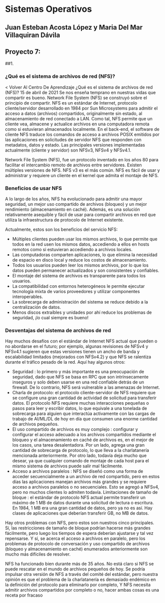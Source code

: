# Sistemas Operativos
## Juan Esteban Acosta López y Maria Del Mar Villaquiran Dávila
## Proyecto 7:
##1.
### ¿Qué es el sistema de archivos de red (NFS)?
< Volver Al Centro De Aprendizaje
¿Qué es el sistema de archivos de red (NFS)?
15 de abril de 2021
Se nos enseña temprano en nuestras vidas que compartir es bueno. Network File System (NFS) se construyó sobre el principio de compartir. NFS es un estándar de Internet, protocolo cliente/servidor desarrollado en 1984 por Sun Microsystems para admitir el acceso a datos (archivos) compartidos, originalmente sin estado, al almacenamiento de red conectado a LAN. Como tal, NFS permite que un cliente vea, almacene y actualice archivos en una computadora remota como si estuvieran almacenados localmente. En el back-end, el software de cliente NFS traduce los comandos de acceso a archivos POSIX emitidos por las aplicaciones en solicitudes de servidor NFS que responden con metadatos, datos y estado. Las principales versiones implementadas actualmente (cliente y servidor) son NFSv3, NFSv4 y NFSv4.1.

Network File System (NFS), fue un protocolo inventado en los años 80 para facilitar el intercambio remoto de archivos entre servidores. Existen múltiples versiones de NFS. NFS v3 es el más común. NFS es fácil de usar y administrar y requiere un cliente en el kernel que admita el montaje de NFS.

### Beneficios de usar NFS
A lo largo de los años, NFS ha evolucionado para admitir una mayor seguridad, un mejor uso compartido de archivos (bloqueo) y un mejor rendimiento (almacenamiento en caché). Además, es una solución relativamente asequible y fácil de usar para compartir archivos en red que utiliza la infraestructura de protocolo de Internet existente.

Actualmente, estos son los beneficios del servicio NFS:

- Múltiples clientes pueden usar los mismos archivos, lo que permite que todos en la red usen los mismos datos, accediendo a ellos en hosts remotos como si estuvieran accediendo a archivos locales.
- Las computadoras comparten aplicaciones, lo que elimina la necesidad de espacio en disco local y reduce los costos de almacenamiento.
- Todos los usuarios pueden leer los mismos archivos, por lo que los datos pueden permanecer actualizados y son consistentes y confiables.
- El montaje del sistema de archivos es transparente para todos los usuarios.
- La compatibilidad con entornos heterogéneos le permite ejecutar tecnología mixta de varios proveedores y utilizar componentes interoperables.
- La sobrecarga de administración del sistema se reduce debido a la centralización de datos.
- Menos discos extraíbles y unidades por ahí reduce los problemas de seguridad, ¡lo cual siempre es bueno!

### Desventajas del sistema de archivos de red

Hay muchos desafíos con el estándar de Internet NFS actual que pueden o no abordarse en el futuro; por ejemplo, algunas revisiones de NFSv4 y NFSv4.1 sugieren que estas versiones tienen un ancho de banda y escalabilidad limitados (mejorados con NFSv4.2) y que NFS se ralentiza durante el tráfico pesado de la red. Aquí hay algunos otros:

- Seguridad : lo primero y más importante es una preocupación de seguridad, dado que NFS se basa en RPC que son intrínsecamente inseguros y solo deben usarse en una red confiable detrás de un firewall. De lo contrario, NFS será vulnerable a las amenazas de Internet.
- Charla de protocolo: el protocolo cliente-servidor de NFS requiere que se configure una gran cantidad de actividad de solicitud para transferir datos. El protocolo NFS requiere muchas interacciones pequeñas o pasos para leer y escribir datos, lo que equivale a una tonelada de sobrecarga para alguien que interactúa activamente con las cargas de trabajo de AI/ML/DL de hoy en día que consumen una enorme cantidad de archivos pequeños.
- El uso compartido de archivos es muy complejo : configurar y configurar el acceso adecuado a los archivos compartidos mediante el bloqueo y el almacenamiento en caché de archivos es, en el mejor de los casos, una tarea desalentadora. Por un lado, agrega una gran cantidad de sobrecarga de protocolo, lo que lleva a la charlatanería mencionada anteriormente. Por otro lado, todavía deja mucho que desear, ya que cualquier comando de montaje de cada host para el mismo sistema de archivos puede salir mal fácilmente.
- Acceso a archivos paralelos : NFS se diseñó como una forma de acceder secuencialmente a un archivo de red compartido, pero en estos días las aplicaciones manejan archivos más grandes y se requiere acceso a archivos paralelos o no secuenciales. Esto se agregó a NFSv4, pero no muchos clientes lo admiten todavía.
Limitaciones de tamaño de bloque : el estándar de protocolo NFS actual permite transferir un máximo de 1 MB de datos durante una solicitud de lectura o escritura. En 1984, 1 MB era una gran cantidad de datos, pero ya no es así. Hay clases de aplicaciones que deberían transferir GB, no MB de datos.

Hay otros problemas con NFS, pero estos son nuestros cinco principales. Sí, las restricciones de tamaño de bloque podrían hacerse más grandes fácilmente, pero luego los tiempos de espera deberían ajustarse y tal vez repensarse. Y sí, se acerca el acceso a archivos en paralelo, pero los problemas de protocolo de conversación y uso compartido de archivos (bloqueo y almacenamiento en caché) enumerados anteriormente son mucho más difíciles de resolver.

NFS ha funcionado bien durante más de 35 años. No está claro si NFS se puede rescatar en el mundo de archivos pequeños de hoy. Se podría impulsar otra versión de NFS a través del comité del estándar, pero nuestra opinión es que el problema de la charlatanería es demasiado endémico en la definición del protocolo para eliminarlo por completo, Y NFS necesita admitir archivos compartidos por completo o no, hacer ambas cosas es una receta por fracaso
